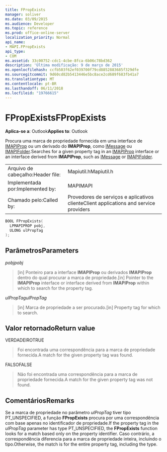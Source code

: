 ```yaml
---
title: FPropExists
manager: soliver
ms.date: 03/09/2015
ms.audience: Developer
ms.topic: reference
ms.prod: office-online-server
localization_priority: Normal
api_name:
- MAPI.FPropExists
api_type:
- COM
ms.assetid: 33c00752-cdc1-4cbe-8fca-6b06c78bd362
description: 'Última modificação: 9 de março de 2015'
ms.openlocfilehash: ccfb503f62ef039700f79cd8852883685f329dfe
ms.sourcegitcommit: 9d60cd82b5413446e5bc8ace2cd689f683fb41a7
ms.translationtype: MT
ms.contentlocale: pt-BR
ms.lasthandoff: 06/11/2018
ms.locfileid: "19766615"
---
```

# <a name="fpropexists"></a><span data-ttu-id="89627-103">FPropExists</span><span class="sxs-lookup"><span data-stu-id="89627-103">FPropExists</span></span>

  
  
<span data-ttu-id="89627-104">**Aplica-se a**: Outlook</span><span class="sxs-lookup"><span data-stu-id="89627-104">**Applies to**: Outlook</span></span> 
  
<span data-ttu-id="89627-105">Procura uma marca de propriedade fornecida em uma interface de [IMAPIProp](imapipropiunknown.md) ou um derivado do **IMAPIProp**, como [IMessage](imessageimapiprop.md) ou [IMAPIFolder](imapifolderimapicontainer.md).</span><span class="sxs-lookup"><span data-stu-id="89627-105">Searches for a given property tag in an [IMAPIProp](imapipropiunknown.md) interface or an interface derived from **IMAPIProp**, such as [IMessage](imessageimapiprop.md) or [IMAPIFolder](imapifolderimapicontainer.md).</span></span> 
  
|||
|:-----|:-----|
|<span data-ttu-id="89627-106">Arquivo de cabeçalho:</span><span class="sxs-lookup"><span data-stu-id="89627-106">Header file:</span></span>  <br/> |<span data-ttu-id="89627-107">Mapiutil.h</span><span class="sxs-lookup"><span data-stu-id="89627-107">Mapiutil.h</span></span>  <br/> |
|<span data-ttu-id="89627-108">Implementada por:</span><span class="sxs-lookup"><span data-stu-id="89627-108">Implemented by:</span></span>  <br/> |<span data-ttu-id="89627-109">MAPI</span><span class="sxs-lookup"><span data-stu-id="89627-109">MAPI</span></span>  <br/> |
|<span data-ttu-id="89627-110">Chamado pelo:</span><span class="sxs-lookup"><span data-stu-id="89627-110">Called by:</span></span>  <br/> |<span data-ttu-id="89627-111">Provedores de serviços e aplicativos cliente</span><span class="sxs-lookup"><span data-stu-id="89627-111">Client applications and service providers</span></span>  <br/> |
   
```cpp
BOOL FPropExists(
  LPMAPIPROP pobj,
  ULONG ulPropTag
);
```

## <a name="parameters"></a><span data-ttu-id="89627-112">Parâmetros</span><span class="sxs-lookup"><span data-stu-id="89627-112">Parameters</span></span>

 <span data-ttu-id="89627-113">_pobj_</span><span class="sxs-lookup"><span data-stu-id="89627-113">_pobj_</span></span>
  
> <span data-ttu-id="89627-114">[in] Ponteiro para a interface **IMAPIProp** ou derivados **IMAPIProp** dentro do qual procurar a marca de propriedade.</span><span class="sxs-lookup"><span data-stu-id="89627-114">[in] Pointer to the **IMAPIProp** interface or interface derived from **IMAPIProp** within which to search for the property tag.</span></span> 
    
 <span data-ttu-id="89627-115">_ulPropTag_</span><span class="sxs-lookup"><span data-stu-id="89627-115">_ulPropTag_</span></span>
  
> <span data-ttu-id="89627-116">[in] Marca de propriedade a ser procurado.</span><span class="sxs-lookup"><span data-stu-id="89627-116">[in] Property tag for which to search.</span></span>
    
## <a name="return-value"></a><span data-ttu-id="89627-117">Valor retornado</span><span class="sxs-lookup"><span data-stu-id="89627-117">Return value</span></span>

<span data-ttu-id="89627-118">VERDADEIRO</span><span class="sxs-lookup"><span data-stu-id="89627-118">TRUE</span></span> 
  
> <span data-ttu-id="89627-119">Foi encontrada uma correspondência para a marca de propriedade fornecida.</span><span class="sxs-lookup"><span data-stu-id="89627-119">A match for the given property tag was found.</span></span> 
    
<span data-ttu-id="89627-120">FALSO</span><span class="sxs-lookup"><span data-stu-id="89627-120">FALSE</span></span> 
  
> <span data-ttu-id="89627-121">Não foi encontrada uma correspondência para a marca de propriedade fornecida.</span><span class="sxs-lookup"><span data-stu-id="89627-121">A match for the given property tag was not found.</span></span>
    
## <a name="remarks"></a><span data-ttu-id="89627-122">Comentários</span><span class="sxs-lookup"><span data-stu-id="89627-122">Remarks</span></span>

<span data-ttu-id="89627-123">Se a marca de propriedade no parâmetro _ulPropTag_ tiver tipo PT_UNSPECIFIED, a função **FPropExists** procura por uma correspondência com base apenas no identificador de propriedade.</span><span class="sxs-lookup"><span data-stu-id="89627-123">If the property tag in the  _ulPropTag_ parameter has type PT_UNSPECIFIED, the **FPropExists** function looks for a match based only on the property identifier.</span></span> <span data-ttu-id="89627-124">Caso contrário, a correspondência diferencia para a marca de propriedade inteira, incluindo o tipo.</span><span class="sxs-lookup"><span data-stu-id="89627-124">Otherwise, the match is for the entire property tag, including the type.</span></span> 
  

